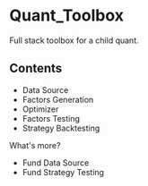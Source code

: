# Quant_Toolbox
Full stack toolbox for a child quant.

## Contents
- Data Source
- Factors Generation
- Optimizer
- Factors Testing
- Strategy Backtesting

What's more?
- Fund Data Source
- Fund Strategy Testing
